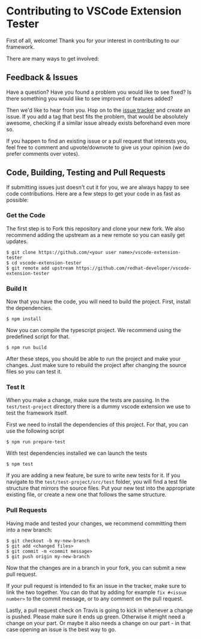 # Contributing to VSCode Extension Tester

First of all, welcome! Thank you for your interest in contributing to our framework.

There are many ways to get involved:

## Feedback & Issues

Have a question? Have you found a problem you would like to see fixed? 
Is there something you would like to see improved or features added?

Then we'd like to hear from you. Hop on to the [issue tracker](../../issues) and create an issue. If you add a tag that best fits the problem, that would be absolutely awesome, checking if a similar issue already exists beforehand even more so.

If you happen to find an existing issue or a pull request that interests you, feel free to comment and upvote/downvote to give us your opinion (we do prefer comments over votes).

## Code, Building, Testing and Pull Requests

If submitting issues just doesn't cut it for you, we are always happy to see code contributions. Here are a few steps to get your code in as fast as possible:

### Get the Code

The first step is to Fork this repository and clone your new fork. We also recommend adding the upstream as a new remote so you can easily get updates. 
```
$ git clone https://github.com/<your user name>/vscode-extension-tester
$ cd vscode-extension-tester
$ git remote add upstream https://github.com/redhat-developer/vscode-extension-tester
```

### Build It

Now that you have the code, you will need to build the project. First, install the dependencies.
```
$ npm install
```
Now you can compile the typescript project. We recommend using the predefined script for that.
```
$ npm run build
```
After these steps, you should be able to run the project and make your changes. Just make sure to rebuild the project after changing the source files so you can test it.

### Test It

When you make a change, make sure the tests are passing. In the ```test/test-project``` directory there is a dummy vscode extension we use to test the framework itself.

First we need to install the dependencies of this project. For that, you can use the following script
```
$ npm run prepare-test
```

With test dependencies installed we can launch the tests
```
$ npm test
```

If you are adding a new feature, be sure to write new tests for it. If you navigate to the ```test/test-project/src/test``` folder, you will find a test file structure that mirrors the source files. Put your new test into the appropriate existing file, or create a new one that follows the same structure.

### Pull Requests

Having made and tested your changes, we recommend committing them into a new branch:
```
$ git checkout -b my-new-branch
$ git add <changed files>
$ git commit -m <commit message>
$ git push origin my-new-branch
```
Now that the changes are in a branch in your fork, you can submit a new pull request.

If your pull request is intended to fix an issue in the tracker, make sure to link the two together. You can do that by adding for example ```fix #<issue number>``` to the commit message, or to any comment on the pull request.

Lastly, a pull request check on Travis is going to kick in whenever a change is pushed. Please make sure it ends up green. Otherwise it might need a change on your part. Or maybe it also needs a change on our part - in that case opening an issue is the best way to go.
